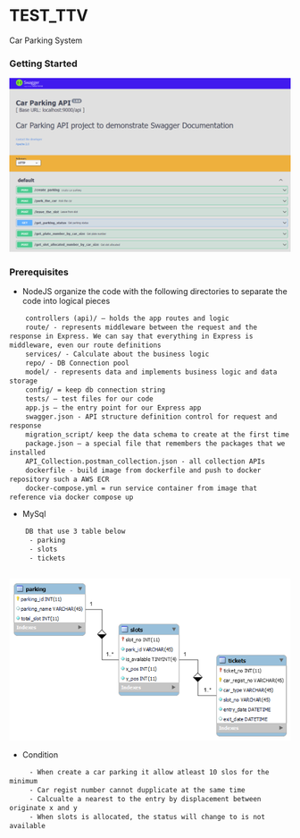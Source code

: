 # TEST_TTV

Car Parking System

### Getting Started

![alt text][img1]

[img1]: ../images/api-image.PNG "Car parking API"


### Prerequisites
- NodeJS organize the code with the following directories to separate the code into logical pieces
```
    controllers (api)/ — holds the app routes and logic
    route/ - represents middleware between the request and the response in Express. We can say that everything in Express is middleware, even our route definitions
    services/ - Calculate about the business logic
    repo/ - DB Connection pool
    model/ - represents data and implements business logic and data storage
    config/ = keep db connection string 
    tests/ — test files for our code
    app.js — the entry point for our Express app
    swagger.json - API structure definition control for request and response
    migration_script/ keep the data schema to create at the first time
    package.json — a special file that remembers the packages that we installed
    API_Collection.postman_collection.json - all collection APIs 
    dockerfile - build image from dockerfile and push to docker repository such a AWS ECR
    docker-compose.yml = run service container from image that reference via docker compose up 

```
- MySql
```
    DB that use 3 table below
     - parking
     - slots
     - tickets
    
```
![alt text][img2]

[img2]: ../images/er-diagram.png "Table relationship"

- Condition
```
     - When create a car parking it allow atleast 10 slos for the minimum
     - Car regist number cannot dupplicate at the same time
     - Calcualte a nearest to the entry by displacement between originate x and y 
     - When slots is allocated, the status will change to is not available
    
```